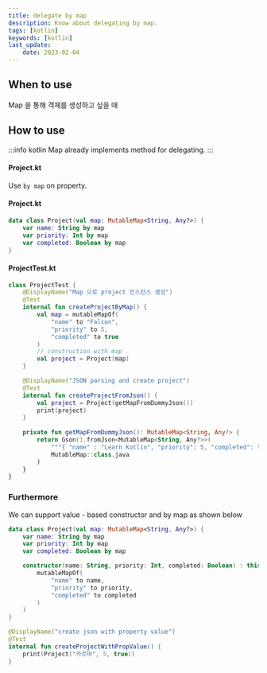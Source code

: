 ```yaml
---
title: delegate by map
description: Know about delegating by map.
tags: [kotlin]
keywords: [kotlin]
last_update:
    date: 2023-02-04
---
```


## When to use
Map 을 통해 객체를 생성하고 싶을 때

## How to use
:::info
kotlin Map already implements method for delegating.
:::

#### Project.kt
Use `by map` on property.

#### Project.kt
```kotlin
data class Project(val map: MutableMap<String, Any?>) {
    var name: String by map
    var priority: Int by map
    var completed: Boolean by map
}
```

#### ProjectTest.kt
```kotlin
class ProjectTest {
    @DisplayName("Map 으로 project 인스턴스 생성")
    @Test
    internal fun createProjectByMap() {
        val map = mutableMapOf(
            "name" to "Falcon",
            "priority" to 5,
            "completed" to true
        )
        // construction with map
        val project = Project(map)
    }

    @DisplayName("JSON parsing and create project")
    @Test
    internal fun createProjectFromJson() {
        val project = Project(getMapFromDummyJson())
        print(project)
    }
    
    private fun getMapFromDummyJson(): MutableMap<String, Any?> {
        return Gson().fromJson<MutableMap<String, Any?>>(
            """{ "name" : "Learn Kotlin", "priority": 5, "completed": true}""",
            MutableMap::class.java
        )
    }
}
```

### Furthermore
We can support value - based constructor and by map as shown below
```kotlin
data class Project(val map: MutableMap<String, Any?>) {
    var name: String by map
    var priority: Int by map
    var completed: Boolean by map

    constructor(name: String, priority: Int, completed: Boolean) : this(
        mutableMapOf(
            "name" to name,
            "priority" to priority,
            "completed" to completed
        )
    )
}
```

```kotlin
@DisplayName("create json with property value")
@Test
internal fun createProjectWithPropValue() {
    print(Project("카르마", 5, true))
}
```